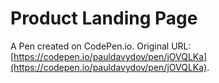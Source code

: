 # Product Landing Page

A Pen created on CodePen.io. Original URL: [https://codepen.io/pauldavydov/pen/jOVQLKa](https://codepen.io/pauldavydov/pen/jOVQLKa).


